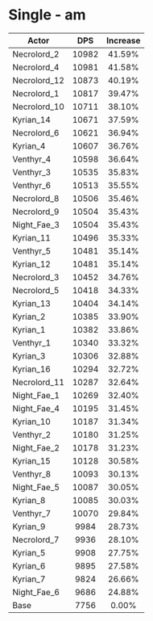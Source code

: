 # Single - am
| Actor | DPS | Increase |
|---|:---:|:---:|
|Necrolord_2|10982|41.59%|
|Necrolord_4|10981|41.58%|
|Necrolord_12|10873|40.19%|
|Necrolord_1|10817|39.47%|
|Necrolord_10|10711|38.10%|
|Kyrian_14|10671|37.59%|
|Necrolord_6|10621|36.94%|
|Kyrian_4|10607|36.76%|
|Venthyr_4|10598|36.64%|
|Venthyr_3|10535|35.83%|
|Venthyr_6|10513|35.55%|
|Necrolord_8|10506|35.46%|
|Necrolord_9|10504|35.43%|
|Night_Fae_3|10504|35.43%|
|Kyrian_11|10496|35.33%|
|Venthyr_5|10481|35.14%|
|Kyrian_12|10481|35.14%|
|Necrolord_3|10452|34.76%|
|Necrolord_5|10418|34.33%|
|Kyrian_13|10404|34.14%|
|Kyrian_2|10385|33.90%|
|Kyrian_1|10382|33.86%|
|Venthyr_1|10340|33.32%|
|Kyrian_3|10306|32.88%|
|Kyrian_16|10294|32.72%|
|Necrolord_11|10287|32.64%|
|Night_Fae_1|10269|32.40%|
|Night_Fae_4|10195|31.45%|
|Kyrian_10|10187|31.34%|
|Venthyr_2|10180|31.25%|
|Night_Fae_2|10178|31.23%|
|Kyrian_15|10128|30.58%|
|Venthyr_8|10093|30.13%|
|Night_Fae_5|10087|30.05%|
|Kyrian_8|10085|30.03%|
|Venthyr_7|10070|29.84%|
|Kyrian_9|9984|28.73%|
|Necrolord_7|9936|28.10%|
|Kyrian_5|9908|27.75%|
|Kyrian_6|9895|27.58%|
|Kyrian_7|9824|26.66%|
|Night_Fae_6|9686|24.88%|
|Base|7756|0.00%|
